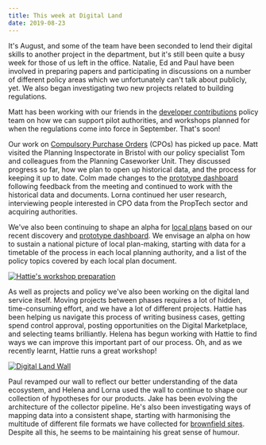 ```yaml
---
title: This week at Digital Land
date: 2019-08-23
---
```


It's August, and some of the team have been seconded to lend their digital skills to another project in the department, but it's still been quite a busy week for those of us left in the office. Natalie, Ed and Paul have been involved in preparing papers and participating in discussions on a number of different policy areas which we unfortunately can't talk about publicly, yet. We also began investigating two new projects related to building regulations.

Matt has been working with our friends in the [developer contributions](https://digital-land.github.io/project/developer-contributions/) policy team on how we can support pilot authorities, and workshops planned for when the regulations come into force in September. That's soon!

Our work on [Compulsory Purchase Orders](https://digital-land.github.io/project/compulsory-purchase-orders/) (CPOs) has picked up pace. Matt visited the Planning Inspectorate in Bristol with our policy specialist Tom and colleagues from the Planning Caseworker Unit. They discussed progress so far, how we plan to open up historical data, and the process for keeping it up to date. Colm made changes to the [prototype dashboard](https://github.com/digital-land/cpos-prototype) following feedback from the meeting and continued to work with the historical data and documents.  Lorna continued her user research, interviewing people interested in CPO data from the PropTech sector and acquiring authorities.

We've also been continuing to shape an alpha for [local plans](https://digital-land.github.io/project/local-plans/) based on our recent discovery and [prototype dashboard](https://local-plans-prototype.herokuapp.com/). We envisage an alpha on how to sustain a national picture of local plan-making, starting with data for a timetable of the process in each local planning authority, and a list of the policy topics covered by each local plan document.

<a href="https://www.flickr.com/photos/psd/48470932257/in/datetaken-public/" title="Hattie&#x27;s workshop preparation"><img src="https://live.staticflickr.com/65535/48470932257_2e7b912e28_c.jpg" alt="Hattie&#x27;s workshop preparation"></a>

As well as projects and policy we've also been working on the digital land service itself. Moving projects between phases requires a lot of hidden, time-consuming effort, and we have a lot of different projects. Hattie has been helping us navigate this process of writing business cases, getting spend control approval, posting opportunities on the Digital Marketplace, and selecting teams brilliantly. Helena has begun working with Hattie to find ways we can improve this important part of our process. Oh, and as we recently learnt, Hattie runs a great workshop!

<a href="https://www.flickr.com/photos/psd/48605861602/in/datetaken-public/" title="Digital Land Wall"><img src="https://live.staticflickr.com/65535/48605861602_acddbf5cfe_c.jpg" alt="Digital Land Wall"></a>

Paul revamped our wall to reflect our better understanding of the data ecosystem, and Helena and Lorna used the wall to continue to shape our collection of hypotheses for our products. Jake has been evolving the architecture of the collector pipeline. He's also been investigating ways of mapping data into a consistent shape, starting with harmonising the multitude of different file formats we have collected for [brownfield sites](https://digital-land.github.io/project/brownfield-sites/). Despite all this, he seems to be maintaining his great sense of humour.
